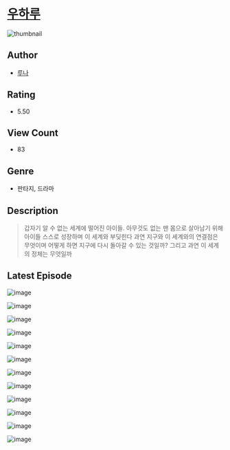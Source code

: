 # [우하루](https://comic.naver.com/challenge/list?titleId=811220)
![thumbnail](https://image-comic.pstatic.net/user_contents_data/challenge_comic/2023/05/25/123641/upload_3618985765643759970_480x623.jpeg)

## Author
- [루나](https://comic.naver.com/artistTitle?id=123641)

## Rating
- 5.50

## View Count
- 83

## Genre
- 판타지, 드라마

## Description
> 갑자기 알 수 없는 세계에 떨어진 아이들. 아무것도 없는 맨 몸으로 살아남기 위해 아이들 스스로 성장하며 이 세계와 부딪힌다 과연 지구와 이 세계와의 연결점은 무엇이며 어떻게 하면 지구에 다시 돌아갈 수 있는 것일까? 그리고 과연 이 세계의 정체는 무엇일까


## Latest Episode
![image](https://image-comic.pstatic.net/user_contents_data/challenge_comic/2023/05/25/123641/upload_7221295736739278947.jpeg)

![image](https://image-comic.pstatic.net/user_contents_data/challenge_comic/2023/05/25/123641/upload_3907263443109032246.jpeg)

![image](https://image-comic.pstatic.net/user_contents_data/challenge_comic/2023/05/25/123641/upload_4135491269934724708.jpeg)

![image](https://image-comic.pstatic.net/user_contents_data/challenge_comic/2023/05/25/123641/upload_3617860974657351728.jpeg)

![image](https://image-comic.pstatic.net/user_contents_data/challenge_comic/2023/05/25/123641/upload_7365697883659646822.jpeg)

![image](https://image-comic.pstatic.net/user_contents_data/challenge_comic/2023/05/25/123641/upload_3545286394651293497.jpeg)

![image](https://image-comic.pstatic.net/user_contents_data/challenge_comic/2023/05/25/123641/upload_3689632707838816612.jpeg)

![image](https://image-comic.pstatic.net/user_contents_data/challenge_comic/2023/05/25/123641/upload_7004846083783801140.jpeg)

![image](https://image-comic.pstatic.net/user_contents_data/challenge_comic/2023/05/25/123641/upload_7077178550698403383.jpeg)

![image](https://image-comic.pstatic.net/user_contents_data/challenge_comic/2023/05/25/123641/upload_3546974360522928185.jpeg)

![image](https://image-comic.pstatic.net/user_contents_data/challenge_comic/2023/05/25/123641/upload_7017281349085585712.jpeg)

![image](https://image-comic.pstatic.net/user_contents_data/challenge_comic/2023/05/25/123641/upload_3904683984548815203.jpeg)
